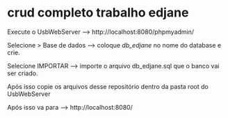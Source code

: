 # crud completo trabalho edjane
Execute o UsbWebServer --> http://localhost:8080/phpmyadmin/

 Selecione > Base de dados --> coloque *db_edjane* no nome do database e crie.

 Selecione IMPORTAR --> importe o arquivo db_edjane.sql que o banco vai ser criado.

 Após isso copie os arquivos desse repositório dentro da pasta root do UsbWebServer

 Após isso va para --> http://localhost:8080/
